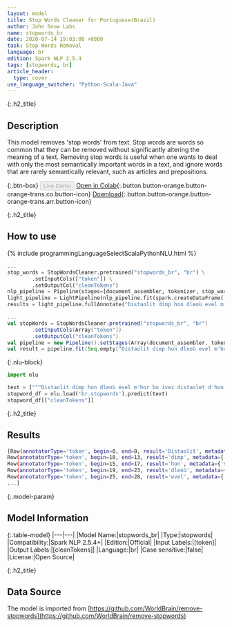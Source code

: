 ```yaml
---
layout: model
title: Stop Words Cleaner for Portuguese(Brazil)
author: John Snow Labs
name: stopwords_br
date: 2020-07-14 19:03:00 +0800
task: Stop Words Removal
language: br
edition: Spark NLP 2.5.4
tags: [stopwords, br]
article_header:
  type: cover
use_language_switcher: "Python-Scala-Java"
---
```


{:.h2_title}
## Description
This model removes 'stop words' from text. Stop words are words so common that they can be removed without significantly altering the meaning of a text. Removing stop words is useful when one wants to deal with only the most semantically important words in a text, and ignore words that are rarely semantically relevant, such as articles and prepositions.

{:.btn-box}
<button class="button button-orange" disabled>Live Demo</button>
[Open in Colab](https://colab.research.google.com/github/JohnSnowLabs/spark-nlp-workshop/blob/b2eb08610dd49d5b15077cc499a94b4ec1e8b861/jupyter/annotation/english/stop-words/StopWordsCleaner.ipynb){:.button.button-orange.button-orange-trans.co.button-icon}
[Download](https://s3.amazonaws.com/auxdata.johnsnowlabs.com/public/models/stopwords_br_br_2.5.4_2.4_1594742440778.zip){:.button.button-orange.button-orange-trans.arr.button-icon}

{:.h2_title}
## How to use

<div class="tabs-box" markdown="1">

{% include programmingLanguageSelectScalaPythonNLU.html %}

```python
...
stop_words = StopWordsCleaner.pretrained("stopwords_br", "br") \
        .setInputCols(["token"]) \
        .setOutputCol("cleanTokens")
nlp_pipeline = Pipeline(stages=[document_assembler, tokenizer, stop_words])
light_pipeline = LightPipeline(nlp_pipeline.fit(spark.createDataFrame([['']]).toDF("text")))
results = light_pipeline.fullAnnotate("Distaolit dimp hon dleoù evel m'hor bo ivez distaolet d'hon dleourion.")
```

```scala
...
val stopWords = StopWordsCleaner.pretrained("stopwords_br", "br")
        .setInputCols(Array("token"))
        .setOutputCol("cleanTokens")
val pipeline = new Pipeline().setStages(Array(document_assembler, tokenizer, stopWords))
val result = pipeline.fit(Seq.empty["Distaolit dimp hon dleoù evel m'hor bo ivez distaolet d'hon dleourion."].toDS.toDF("text")).transform(data)
```

{:.nlu-block}
```python
import nlu

text = ["""Distaolit dimp hon dleoù evel m'hor bo ivez distaolet d'hon dleourion."""]
stopword_df = nlu.load('br.stopwords').predict(text)
stopword_df[["cleanTokens"]]
```

</div>

{:.h2_title}
## Results

```bash
[Row(annotatorType='token', begin=0, end=8, result='Distaolit', metadata={'sentence': '0'}),
Row(annotatorType='token', begin=10, end=13, result='dimp', metadata={'sentence': '0'}),
Row(annotatorType='token', begin=15, end=17, result='hon', metadata={'sentence': '0'}),
Row(annotatorType='token', begin=19, end=23, result='dleoù', metadata={'sentence': '0'}),
Row(annotatorType='token', begin=25, end=28, result='evel', metadata={'sentence': '0'}),
...]
```

{:.model-param}
## Model Information

{:.table-model}
|---|---|
|Model Name:|stopwords_br|
|Type:|stopwords|
|Compatibility:|Spark NLP 2.5.4+|
|Edition:|Official|
|Input Labels:|[token]|
|Output Labels:|[cleanTokens]|
|Language:|br|
|Case sensitive:|false|
|License:|Open Source|

{:.h2_title}
## Data Source
The model is imported from [https://github.com/WorldBrain/remove-stopwords](https://github.com/WorldBrain/remove-stopwords)